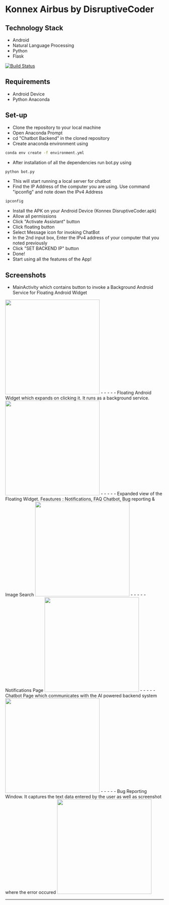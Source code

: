 # Konnex Airbus by DisruptiveCoder

## Technology Stack
- Android
- Natural Language Processing
- Python
- Flask

[![Build Status](https://travis-ci.org/joemccann/dillinger.svg?branch=master)](https://travis-ci.org/joemccann/dillinger)

## Requirements
- Android Device
- Python Anaconda 

## Set-up
- Clone the repository to your local machine
- Open Anaconda Prompt
- cd "Chatbot Backend" in the cloned repository
- Create anaconda environment using
```sh
conda env create -f environment.yml
``` 
- After installation of all the dependencies run bot.py using 
```sh
python bot.py
``` 
- This will start running a local server for chatbot
- Find the IP Address of the computer you are using. Use command "ipconfig" and note down the IPv4 Address
```sh
ipconfig
```
- Install the APK on your Android Device (Konnex DisruptiveCoder.apk)
- Allow all permissions
- Click "Activate Assistant" button
- Click floating button
- Select Message icon for invoking ChatBot
- In the 2nd input box, Enter the IPv4 address of your computer that you noted previously
- Click "SET BACKEND IP" button
- Done!
- Start using all the features of the App!

## Screenshots

- MainActivity which contains button to invoke a Background Android Service for Floating Android Widget
<img src="https://github.com/karthik261099/Airbus-Konnex-DisruptiveCoder/blob/master/Documents/Screenshot/%20%20(2).jpeg" width="300">
- - - -
- Floating Android Widget which expands on clicking it. It runs as a background service.
<img src="https://github.com/karthik261099/Airbus-Konnex-DisruptiveCoder/blob/master/Documents/Screenshot/%20%20(1).jpeg" width="300">
- - - -
- Expanded view of the Floating Widget. Feautures : Notifications, FAQ Chatbot, Bug reporting & Image Search
<img src="https://github.com/karthik261099/Airbus-Konnex-DisruptiveCoder/blob/master/Documents/Screenshot/%20%20(6).jpeg" width="300">
- - - -
- Notifications Page
<img src="https://github.com/karthik261099/Airbus-Konnex-DisruptiveCoder/blob/master/Documents/Screenshot/%20%20(3).jpeg" width="300">
- - - -
- Chatbot Page which communicates with the AI powered backend system
<img src="https://github.com/karthik261099/Airbus-Konnex-DisruptiveCoder/blob/master/Documents/Screenshot/%20%20(4).jpeg" width="300">
- - - -
- Bug Reporting Window. It captures the text data entered by the user as well as screenshot where the error occured
<img src="https://github.com/karthik261099/Airbus-Konnex-DisruptiveCoder/blob/master/Documents/Screenshot/%20%20(5).jpeg" width="300">

<hr>